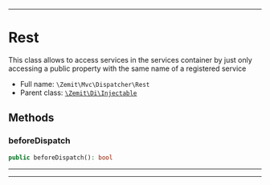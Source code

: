 ***

# Rest

This class allows to access services in the services container by just only
accessing a public property with the same name of a registered service



* Full name: `\Zemit\Mvc\Dispatcher\Rest`
* Parent class: [`\Zemit\Di\Injectable`](../../Di/Injectable.md)




## Methods


### beforeDispatch



```php
public beforeDispatch(): bool
```












***


***
